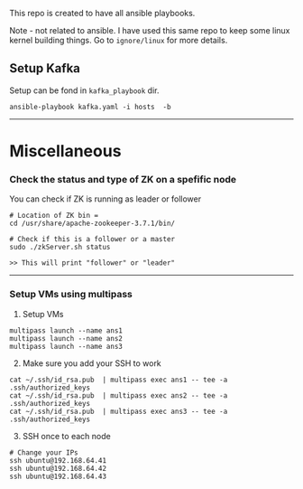 This repo is created to have all ansible playbooks.

Note - not related to ansible. I have used this same repo to keep some linux kernel building things. Go to
```ignore/linux``` for more details.

## Setup Kafka
Setup can be fond in ```kafka_playbook``` dir.

```shell
ansible-playbook kafka.yaml -i hosts  -b
```

---
# Miscellaneous

### Check the status and type of ZK on a spefific node
You can check if ZK is running as leader or follower

```shell
# Location of ZK bin = 
cd /usr/share/apache-zookeeper-3.7.1/bin/

# Check if this is a follower or a master
sudo ./zkServer.sh status

>> This will print "follower" or "leader"
```
---

### Setup VMs using multipass
1. Setup VMs
```shell
multipass launch --name ans1
multipass launch --name ans2
multipass launch --name ans3
```
2. Make sure you add your SSH to work 
```ssh
cat ~/.ssh/id_rsa.pub  | multipass exec ans1 -- tee -a .ssh/authorized_keys
cat ~/.ssh/id_rsa.pub  | multipass exec ans2 -- tee -a .ssh/authorized_keys
cat ~/.ssh/id_rsa.pub  | multipass exec ans3 -- tee -a .ssh/authorized_keys
```
3. SSH once to each node
```shell
# Change your IPs
ssh ubuntu@192.168.64.41
ssh ubuntu@192.168.64.42
ssh ubuntu@192.168.64.43
```
